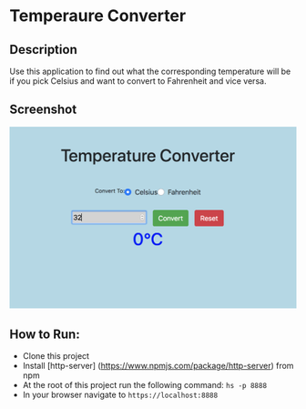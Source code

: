 # Temperaure Converter

## Description
 
Use this application to find out what the corresponding temperature will be if you pick Celsius and want to convert to Fahrenheit and vice versa.

## Screenshot
![](screenshots/temp-converter.png)
 
 
## How to Run:
  * Clone this project
  * Install [http-server] (https://www.npmjs.com/package/http-server) from npm
  * At the root of this project run the following command: `hs -p 8888`
  * In your browser navigate to `https://localhost:8888`